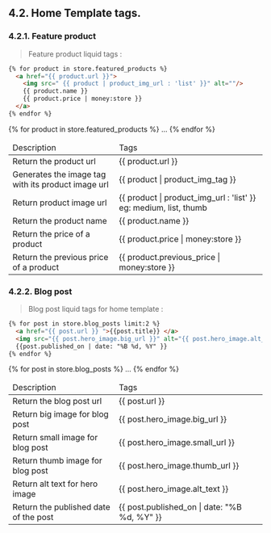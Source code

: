 ## 4.2. Home Template tags.

### 4.2.1. Feature product

> Feature product  liquid tags :

```html
{% for product in store.featured_products %}
  <a href="{{ product.url }}">
    <img src=" {{ product | product_img_url : 'list' }}" alt=""/>
    {{ product.name }}
    {{ product.price | money:store }}
  </a>
{% endfor %}
```
{% for product in store.featured_products %} ... {% endfor %}

<table>
	<thead>
		<td>Description </td>
		<td>Tags</td>
	</thead>
	<tbody>
		<tr>
			<td>Return the product url</td>
			<td>{{ product.url }}</td>
		</tr>
		<tr>
			<td>Generates the image tag with its product image url</td>
			<td>{{ product | product_img_tag }} </td>
		</tr>
		<tr>
			<td>Return product image url</td>
			<td>{{ product | product_img_url : 'list' }} eg: medium, list, thumb</td>
		</tr>
		<tr>
			<td>Return the product name</td>
			<td> {{ product.name }}</td>
		</tr>
		<tr>
			<td>Return the price of a product</td>
			<td>{{ product.price | money:store }}</td>
		</tr>
		<tr>
			<td>Return the previous price of a product</td>
			<td>{{ product.previous_price | money:store }}</td>
		</tr>
	</tbody>
</table>

### 4.2.2. Blog post

> Blog post liquid tags for home template :

```html
{% for post in store.blog_posts limit:2 %}  
  <a href="{{ post.url }} ">{{post.title}} </a>
  <img src="{{ post.hero_image.big_url }}" alt="{{ post.hero_image.alt_text }}"> 
  {{post.published_on | date: "%B %d, %Y" }} 
{% endfor %}
```
{% for post in store.blog_posts %} ... {% endfor %}

<table>
	<thead>
		<td>Description </td>
		<td>Tags</td>
	</thead>
	<tbody>
		<tr>
			<td>Return the blog post url</td>
			<td>{{ post.url }}</td>
		</tr>
		<tr>
			<td>Return big image for blog post</td>
			<td>{{ post.hero_image.big_url }}</td>
		</tr>
		<tr>
			<td>Return small image for blog post</td>
			<td>{{ post.hero_image.small_url }}</td>
		</tr>
		<tr>
			<td>Return thumb image for blog post</td>
			<td>{{ post.hero_image.thumb_url }}</td>
		</tr>
		<tr>
			<td>Return alt text for hero image</td>
			<td> {{ post.hero_image.alt_text }}</td>
		</tr>
		<tr>
			<td>Return the published date of the post</td>
			<td>{{ post.published_on | date: "%B %d, %Y" }} </td>
		</tr>
	</tbody>
</table>